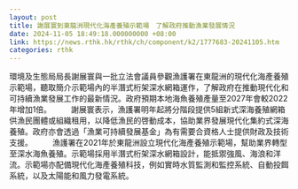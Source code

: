 ```yaml
---
layout: post
title: 謝展寰到東龍洲現代化海產養殖示範場　了解政府推動漁業發展情況
date: 2024-11-05 18:49:18.000000000 +08:00
link: https://news.rthk.hk/rthk/ch/component/k2/1777683-20241105.htm
categories: rthk
---
```


環境及生態局局長謝展寰與一批立法會議員參觀漁護署在東龍洲的現代化海產養殖示範場，聽取簡介示範場內的半潛式桁架深水網箱運作，了解政府在推動現代化和可持續漁業發展工作的最新情況。政府預期本地海魚養殖產量至2027年會較2022年增加1倍。
　　 
謝展寰表示，漁護署明年起將分階段提供5組新式深海養殖網箱供漁民團體或組織租用，以降低漁民的啓動成本，協助業界發展現代化集約式深海養殖。政府亦會透過「漁業可持續發展基金」為有需要合資格人士提供財政及技術支援。
　　 
漁護署在2021年於東龍洲設立現代化海產養殖示範場，幫助業界轉型至深水海魚養殖。示範場採用半潛式桁架深水網箱設計，能抵禦強風、海浪和洋流。示範場亦配備現代化海產養殖科技，例如實時水質監測和監控系統、自動投餌系統，以及太陽能和風力發電系統。
